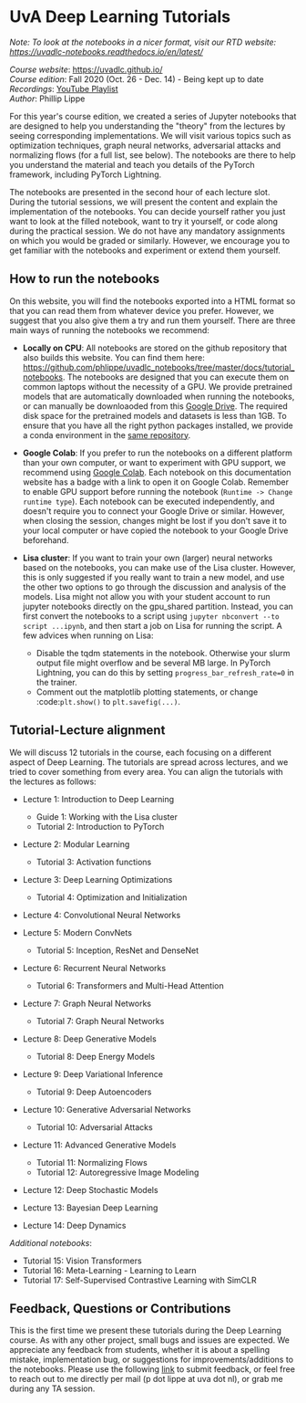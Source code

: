UvA Deep Learning Tutorials
===========================

*Note: To look at the notebooks in a nicer format, visit our RTD website: https://uvadlc-notebooks.readthedocs.io/en/latest/*

*Course website*: https://uvadlc.github.io/<br>
*Course edition*: Fall 2020 (Oct. 26 - Dec. 14) - Being kept up to date</br>
*Recordings*: [YouTube Playlist](<https://www.youtube.com/playlist?list=PLdlPlO1QhMiAkedeu0aJixfkknLRxk1nA>)</br>
*Author*: Phillip Lippe

For this year's course edition, we created a series of Jupyter notebooks that are designed to help you understanding the "theory" from the lectures by seeing corresponding implementations. 
We will visit various topics such as optimization techniques, graph neural networks, adversarial attacks and normalizing flows (for a full list, see below).
The notebooks are there to help you understand the material and teach you details of the PyTorch framework, including PyTorch Lightning. 

The notebooks are presented in the second hour of each lecture slot.
During the tutorial sessions, we will present the content and explain the implementation of the notebooks.
You can decide yourself rather you just want to look at the filled notebook, want to try it yourself, or code along during the practical session.
We do not have any mandatory assignments on which you would be graded or similarly. 
However, we encourage you to get familiar with the notebooks and experiment or extend them yourself.

How to run the notebooks
------------------------

On this website, you will find the notebooks exported into a HTML format so that you can read them from whatever device you prefer. However, we suggest that you also give them a try and run them yourself. There are three main ways of running the notebooks we recommend:

- **Locally on CPU**: All notebooks are stored on the github repository that also builds this website. You can find them here: https://github.com/phlippe/uvadlc_notebooks/tree/master/docs/tutorial_notebooks. The notebooks are designed that you can execute them on common laptops without the necessity of a GPU. We provide pretrained models that are automatically downloaded when running the notebooks, or can manually be downloaoded from this [Google Drive](https://drive.google.com/drive/folders/1SevzqrkhHPAifKEHo-gi7J-dVxifvs4c?usp=sharing). The required disk space for the pretrained models and datasets is less than 1GB. To ensure that you have all the right python packages installed, we provide a conda environment in the [same repository](https://github.com/phlippe/uvadlc_notebooks/blob/master/dl2020_environment.yml). 

- **Google Colab**: If you prefer to run the notebooks on a different platform than your own computer, or want to experiment with GPU support, we recommend using [Google Colab](https://colab.research.google.com/notebooks/intro.ipynb#recent=true). Each notebook on this documentation website has a badge with a link to open it on Google Colab. Remember to enable GPU support before running the notebook (`Runtime -> Change runtime type`). Each notebook can be executed independently, and doesn't require you to connect your Google Drive or similar. However, when closing the session, changes might be lost if you don't save it to your local computer or have copied the notebook to your Google Drive beforehand.

- **Lisa cluster**: If you want to train your own (larger) neural networks based on the notebooks, you can make use of the Lisa cluster. However, this is only suggested if you really want to train a new model, and use the other two options to go through the discussion and analysis of the models. Lisa might not allow you with your student account to run jupyter notebooks directly on the gpu_shared partition. Instead, you can first convert the notebooks to a script using `jupyter nbconvert --to script ...ipynb`, and then start a job on Lisa for running the script. A few advices when running on Lisa:
   - Disable the tqdm statements in the notebook. Otherwise your slurm output file might overflow and be several MB large. In PyTorch Lightning, you can do this by setting `progress_bar_refresh_rate=0` in the trainer.
   - Comment out the matplotlib plotting statements, or change :code:`plt.show()` to `plt.savefig(...)`.

Tutorial-Lecture alignment
--------------------------

We will discuss 12 tutorials in the course, each focusing on a different aspect of Deep Learning. The tutorials are spread across lectures, and we tried to cover something from every area. You can align the tutorials with the lectures as follows:

- Lecture 1: Introduction to Deep Learning

   - Guide 1: Working with the Lisa cluster
   - Tutorial 2: Introduction to PyTorch

- Lecture 2: Modular Learning

   - Tutorial 3: Activation functions

- Lecture 3: Deep Learning Optimizations 

   - Tutorial 4: Optimization and Initialization

- Lecture 4: Convolutional Neural Networks
- Lecture 5: Modern ConvNets

   - Tutorial 5: Inception, ResNet and DenseNet

- Lecture 6: Recurrent Neural Networks

   - Tutorial 6: Transformers and Multi-Head Attention

- Lecture 7: Graph Neural Networks

   - Tutorial 7: Graph Neural Networks

- Lecture 8: Deep Generative Models

   - Tutorial 8: Deep Energy Models

- Lecture 9: Deep Variational Inference

   - Tutorial 9: Deep Autoencoders

- Lecture 10: Generative Adversarial Networks

   - Tutorial 10: Adversarial Attacks

- Lecture 11: Advanced Generative Models

   - Tutorial 11: Normalizing Flows
   - Tutorial 12: Autoregressive Image Modeling

- Lecture 12: Deep Stochastic Models

- Lecture 13: Bayesian Deep Learning

- Lecture 14: Deep Dynamics

*Additional notebooks*:

- Tutorial 15: Vision Transformers
- Tutorial 16: Meta-Learning - Learning to Learn
- Tutorial 17: Self-Supervised Contrastive Learning with SimCLR


Feedback, Questions or Contributions
------------------------------------

This is the first time we present these tutorials during the Deep Learning course. As with any other project, small bugs and issues are expected. We appreciate any feedback from students, whether it is about a spelling mistake, implementation bug, or suggestions for improvements/additions to the notebooks. Please use the following [link](https://docs.google.com/forms/d/e/1FAIpQLSeIhwrFSHlDSWGAgCN-RcTKm7Sn7P6bxzIyzIGge6xId1K8DQ/viewform?usp=sf_link) to submit feedback, or feel free to reach out to me directly per mail (p dot lippe at uva dot nl), or grab me during any TA session.
